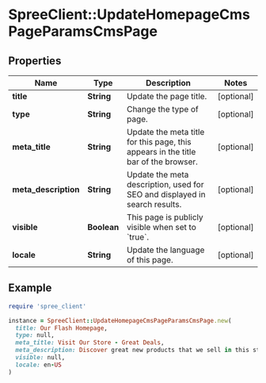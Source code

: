 # SpreeClient::UpdateHomepageCmsPageParamsCmsPage

## Properties

| Name | Type | Description | Notes |
| ---- | ---- | ----------- | ----- |
| **title** | **String** | Update the page title. | [optional] |
| **type** | **String** | Change the type of page. | [optional] |
| **meta_title** | **String** | Update the meta title for this page, this appears in the title bar of the browser. | [optional] |
| **meta_description** | **String** | Update the meta description, used for SEO and displayed in search results. | [optional] |
| **visible** | **Boolean** | This page is publicly visible when set to &#x60;true&#x60;. | [optional] |
| **locale** | **String** | Update the language of this page. | [optional] |

## Example

```ruby
require 'spree_client'

instance = SpreeClient::UpdateHomepageCmsPageParamsCmsPage.new(
  title: Our Flash Homepage,
  type: null,
  meta_title: Visit Our Store - Great Deals,
  meta_description: Discover great new products that we sell in this store...,
  visible: null,
  locale: en-US
)
```


